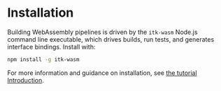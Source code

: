 # Installation

Building WebAssembly pipelines is driven by the `itk-wasm` Node.js command line executable, which drives builds, run tests, and generates interface bindings. Install with:

```sh
npm install -g itk-wasm
```

For more information and guidance on installation, see [the tutorial
Introduction](../tutorial/hello_world?id=introduction).
